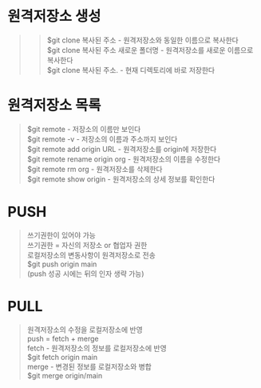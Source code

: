 # 원격저장소 생성
>> $git clone 복사된 주소 - 원격저장소와 동일한 이름으로 복사한다<br>
> $git clone 복사된 주소 새로운 폴더명 - 원격저장소를 새로운 이름으로 복사한다<br>
> $git clone 복사된 주소. - 현재 디렉토리에 바로 저장한다<br>

# 원격저장소 목록
> $git remote - 저장소의 이름만 보인다<br>
> $git remote -v - 저장소의 이름과 주소까지 보인다<br>
> $git remote add origin URL - 원격저장소를 origin에 저장한다<br>
> $git remote rename origin org - 원격저장소의 이름을 수정한다<br>
> $git remote rm org - 원격저장소를 삭제한다<br>
> $git remote show origin - 원격저장소의 상세 정보를 확인한다<br>

# PUSH
> 쓰기권한이 있어야 가능<br>
> 쓰기권한 = 자신의 저장소 or 협업자 권한<br>
> 로컬저장소의 변동사항이 원격저장소로 전송<br>
> $git push origin main<br>
> (push 성공 시에는 뒤의 인자 생략 가능)<br>

# PULL
> 원격저장소의 수정을 로컬저장소에 반영<br>
> push = fetch + merge<br>
> fetch - 원격저장소의 정보를 로컬저장소에 반영<br>
> $git fetch origin main<br>
> merge - 변경된 정보를 로컬저장소와 병합<br>
> $git merge origin/main<br>
